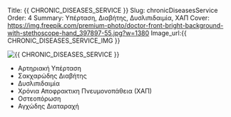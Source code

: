 Title: {{ CHRONIC_DISEASES_SERVICE }}
Slug: chronicDiseasesService
Order: 4
Summary: Υπέρταση, Διαβήτης, Δυσλιπιδαιμία, ΧΑΠ
Cover: https://img.freepik.com/premium-photo/doctor-front-bright-background-with-stethoscope-hand_397897-55.jpg?w=1380
Image_url:{{ CHRONIC_DISEASES_SERVICE_IMG }}

<div class="flex-container">
    <div class="flex-item">
        <img src="{{ SITEURL }}/{{ CHRONIC_DISEASES_SERVICE_IMG }} " alt="{{ CHRONIC_DISEASES_SERVICE }}" />
    </div>
    <div class="flex-item">
        <ul>
            <li>Αρτηριακή Υπέρταση </li>       
            <li>Σακχαρώδης Διαβήτης </li>       
            <li>Δυσλιπιδαιμία</li>       
            <li>Χρόνια Αποφρακτικη Πνευμονοπάθεια (ΧΑΠ)</li>       
            <li>Οστεοπόρωση </li>
            <li>Αγχώδης Διαταραχή </li>       
        </ul>
    </div>    
</div>
